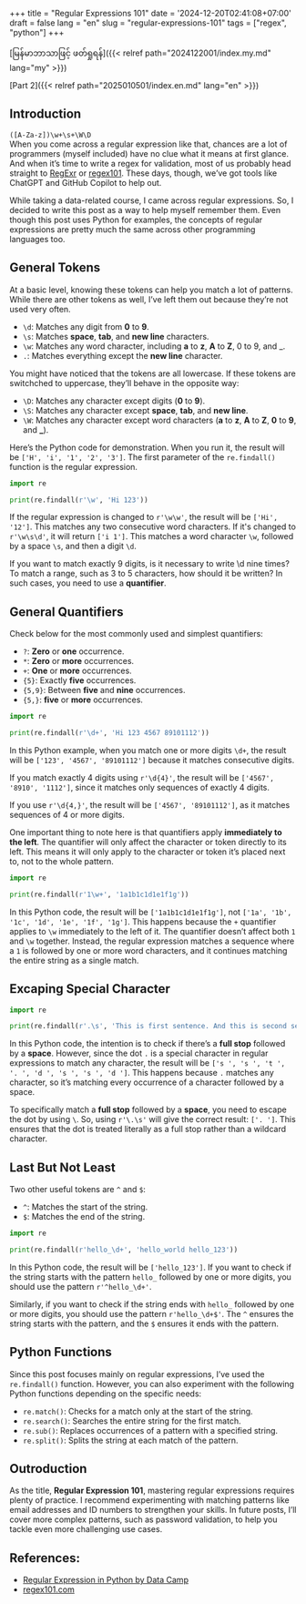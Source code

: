 +++
title = "Regular Expressions 101"
date = '2024-12-20T02:41:08+07:00'
draft = false
lang = "en"
slug = "regular-expressions-101"
tags = ["regex", "python"]
+++

[မြန်မာဘာသာဖြင့် ဖတ်ရှုရန်]({{< relref path="2024122001/index.my.md" lang="my" >}})

[Part 2]({{< relref path="2025010501/index.en.md" lang="en" >}})

## Introduction
`([A-Za-z])\w+\s+\W\D`  
When you come across a regular expression like that, chances are a lot of programmers (myself included) have no clue what it means at first glance. And when it’s time to write a regex for validation, most of us probably head straight to [RegExr](https://regexr.com/) or [regex101](https://regex101.com/). These days, though, we’ve got tools like ChatGPT and GitHub Copilot to help out.

While taking a data-related course, I came across regular expressions. So, I decided to write this post as a way to help myself remember them. Even though this post uses Python for examples, the concepts of regular expressions are pretty much the same across other programming languages too.

## General Tokens
At a basic level, knowing these tokens can help you match a lot of patterns. While there are other tokens as well, I’ve left them out because they’re not used very often.
- `\d`: Matches any digit from **0** to **9**.
- `\s`: Matches **space**, **tab**, and **new line** characters.
- `\w`: Matches any word character, including **a** to **z**, **A** to **Z**, 0 to 9, and _.
- `.`: Matches everything except the **new line** character.

You might have noticed that the tokens are all lowercase. If these tokens are switchched to uppercase, they’ll behave in the opposite way:
- `\D`: Matches any character except digits (**0** to **9**).
- `\S`: Matches any character except **space**, **tab**, and **new line**.
- `\W`: Matches any character except word characters (**a** to **z**, **A** to **Z**, **0** to **9**, and **_**).

Here’s the Python code for demonstration. When you run it, the result will be `['H', 'i', '1', '2', '3']`. The first parameter of the `re.findall()` function is the regular expression.
```python
import re

print(re.findall(r'\w', 'Hi 123'))
```
If the regular expression is changed to `r'\w\w'`, the result will be `['Hi', '12']`. This matches any two consecutive word characters. If it's changed to `r'\w\s\d'`, it will return `['i 1']`. This matches a word character `\w`, followed by a space `\s`, and then a digit `\d`.

If you want to match exactly 9 digits, is it necessary to write \d nine times? To match a range, such as 3 to 5 characters, how should it be written? In such cases, you need to use a **quantifier**.

## General Quantifiers
Check below for the most commonly used and simplest quantifiers:
- `?`: **Zero** or **one** occurrence.
- `*`: **Zero** or **more** occurrences.
- `+`: **One** or **more** occurrences.
- `{5}`: Exactly **five** occurrences.
- `{5,9}`: Between **five** and **nine** occurrences.
- `{5,}`: **five** or **more** occurrences.

```python
import re

print(re.findall(r'\d+', 'Hi 123 4567 89101112'))
```
In this Python example, when you match one or more digits `\d+`, the result will be `['123', '4567', '89101112']` because it matches consecutive digits.

If you match exactly 4 digits using `r'\d{4}'`, the result will be `['4567', '8910', '1112']`, since it matches only sequences of exactly 4 digits.

If you use `r'\d{4,}'`, the result will be `['4567', '89101112']`, as it matches sequences of 4 or more digits.

One important thing to note here is that quantifiers apply **immediately to the left**. The quantifier will only affect the character or token directly to its left. This means it will only apply to the character or token it’s placed next to, not to the whole pattern.
```python
import re

print(re.findall(r'1\w+', '1a1b1c1d1e1f1g'))
```
In this Python code, the result will be `['1a1b1c1d1e1f1g']`, not `['1a', '1b', '1c', '1d', '1e', '1f', '1g']`. This happens because the `+` quantifier applies to `\w` immediately to the left of it. The quantifier doesn’t affect both `1` and `\w` together. Instead, the regular expression matches a sequence where a `1` is followed by one or more word characters, and it continues matching the entire string as a single match.

## Excaping Special Character
```python
import re

print(re.findall(r'.\s', 'This is first sentence. And this is second sentence.'))
```
In this Python code, the intention is to check if there’s a **full stop** followed by a **space**. However, since the dot `.` is a special character in regular expressions to match any character, the result will be `['s ', 's ', 't ', '. ', 'd ', 's ', 's ', 'd ']`. This happens because `.` matches any character, so it’s matching every occurrence of a character followed by a space.

To specifically match a **full stop** followed by a **space**, you need to escape the dot by using `\`. So, using `r'\.\s'` will give the correct result: `['. ']`. This ensures that the dot is treated literally as a full stop rather than a wildcard character.

## Last But Not Least
Two other useful tokens are `^` and `$`:
- `^`: Matches the start of the string.
- `$`: Matches the end of the string.

```python
import re

print(re.findall(r'hello_\d+', 'hello_world hello_123'))
```
In this Python code, the result will be `['hello_123']`. If you want to check if the string starts with the pattern `hello_` followed by one or more digits, you should use the pattern `r'^hello_\d+'`.

Similarly, if you want to check if the string ends with `hello_` followed by one or more digits, you should use the pattern `r'hello_\d+$'`. The `^` ensures the string starts with the pattern, and the `$` ensures it ends with the pattern.

## Python Functions
Since this post focuses mainly on regular expressions, I’ve used the `re.findall()` function. However, you can also experiment with the following Python functions depending on the specific needs:
- `re.match()`: Checks for a match only at the start of the string.
- `re.search()`: Searches the entire string for the first match.
- `re.sub()`: Replaces occurrences of a pattern with a specified string.
- `re.split()`: Splits the string at each match of the pattern.

## Outroduction
As the title, **Regular Expression 101**, mastering regular expressions requires plenty of practice. I recommend experimenting with matching patterns like email addresses and ID numbers to strengthen your skills. In future posts, I’ll cover more complex patterns, such as password validation, to help you tackle even more challenging use cases.

## References:
- [Regular Expression in Python by Data Camp](https://campus.datacamp.com/courses/regular-expressions-in-python)
- [regex101.com](https://regex101.com/)
